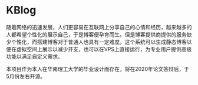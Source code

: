 # KBlog
随着网络的迅速发展，人们更容易在互联网上分享自己的心情和经历，越来越多的人都希望个性化的展示自己，于是博客便孕育而生。但是博客提供商提供的服务缺少个性化，而搭建博客对于普通人也具有一定难度。这个系统可以生成静态博客以便在虚拟空间上展示以减少开支，也可以在VPS上直接运行，为专业用户提供高级功能以满足自定义需求。

本项目作为本人在华南理工大学的毕业设计而存在，将在2020年论文答辩后，于5月份左右开源。
